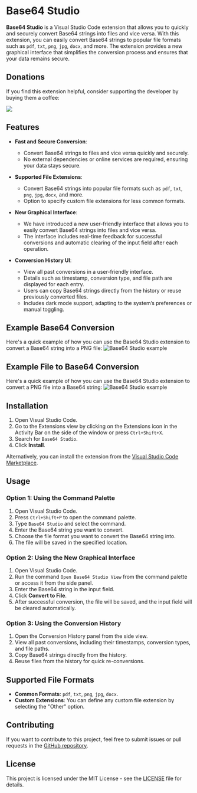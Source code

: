 # Base64 Studio

**Base64 Studio** is a Visual Studio Code extension that allows you to quickly and securely convert Base64 strings into files and vice versa. With this extension, you can easily convert Base64 strings to popular file formats such as `pdf`, `txt`, `png`, `jpg`, `docx`, and more. The extension provides a new graphical interface that simplifies the conversion process and ensures that your data remains secure.

## Donations

If you find this extension helpful, consider supporting the developer by buying them a coffee:

<a href="https://www.buymeacoffee.com/xubylelec"><img src="https://img.buymeacoffee.com/button-api/?text=Buy me a coffee&emoji=☕&slug=xubylelec&button_colour=BD5FFF&font_colour=ffffff&font_family=Lato&outline_colour=000000&coffee_colour=FFDD00" /></a>

## Features

- **Fast and Secure Conversion**:
  - Convert Base64 strings to files and vice versa quickly and securely.
  - No external dependencies or online services are required, ensuring your data stays secure.
  
- **Supported File Extensions**:
  - Convert Base64 strings into popular file formats such as `pdf`, `txt`, `png`, `jpg`, `docx`, and more.
  - Option to specify custom file extensions for less common formats.

- **New Graphical Interface**:
  - We have introduced a new user-friendly interface that allows you to easily convert Base64 strings into files and vice versa.
  - The interface includes real-time feedback for successful conversions and automatic clearing of the input field after each operation.

- **Conversion History UI**:
  - View all past conversions in a user-friendly interface.
  - Details such as timestamp, conversion type, and file path are displayed for each entry.
  - Users can copy Base64 strings directly from the history or reuse previously converted files.
  - Includes dark mode support, adapting to the system’s preferences or manual toggling.

## Example Base64 Conversion

Here's a quick example of how you can use the Base64 Studio extension to convert a Base64 string into a PNG file:
![Base64 Studio example](https://i.imgur.com/tEmCxmv.png)

## Example File to Base64 Conversion

Here's a quick example of how you can use the Base64 Studio extension to convert a PNG file into a Base64 string: ![Base64 Studio example](https://i.imgur.com/gEGzT9D.png)

## Installation

1. Open Visual Studio Code.
2. Go to the Extensions view by clicking on the Extensions icon in the Activity Bar on the side of the window or press `Ctrl+Shift+X`.
3. Search for `Base64 Studio`.
4. Click **Install**.

Alternatively, you can install the extension from the [Visual Studio Code Marketplace](https://marketplace.visualstudio.com/items?itemName=Xubylele.base64-converter).

## Usage

### Option 1: Using the Command Palette

1. Open Visual Studio Code.
2. Press `Ctrl+Shift+P` to open the command palette.
3. Type `Base64 Studio` and select the command.
4. Enter the Base64 string you want to convert.
5. Choose the file format you want to convert the Base64 string into.
6. The file will be saved in the specified location.

### Option 2: Using the New Graphical Interface

1. Open Visual Studio Code.
2. Run the command `Open Base64 Studio View` from the command palette or access it from the side panel.
3. Enter the Base64 string in the input field.
4. Click **Convert to File**.
5. After successful conversion, the file will be saved, and the input field will be cleared automatically.

### Option 3: Using the Conversion History

1. Open the Conversion History panel from the side view.
2. View all past conversions, including their timestamps, conversion types, and file paths.
3. Copy Base64 strings directly from the history.
4. Reuse files from the history for quick re-conversions.

## Supported File Formats

- **Common Formats**: `pdf`, `txt`, `png`, `jpg`, `docx`.
- **Custom Extensions**: You can define any custom file extension by selecting the "Other" option.

## Contributing

If you want to contribute to this project, feel free to submit issues or pull requests in the [GitHub repository](https://github.com/xubylele/base64-converter).

## License

This project is licensed under the MIT License - see the [LICENSE](LICENSE) file for details.

